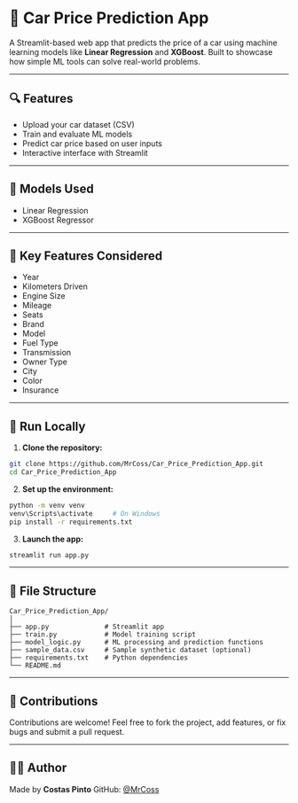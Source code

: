 # 🚗 Car Price Prediction App

A Streamlit-based web app that predicts the price of a car using machine learning models like **Linear Regression** and **XGBoost**. Built to showcase how simple ML tools can solve real-world problems.

---

## 🔍 Features

- Upload your car dataset (CSV)
- Train and evaluate ML models
- Predict car price based on user inputs
- Interactive interface with Streamlit

---

## 🧠 Models Used

- Linear Regression
- XGBoost Regressor

---

## 🔢 Key Features Considered

- Year
- Kilometers Driven
- Engine Size
- Mileage
- Seats
- Brand
- Model
- Fuel Type
- Transmission
- Owner Type
- City
- Color
- Insurance

---

## 🚀 Run Locally

1. **Clone the repository:**

```bash
git clone https://github.com/MrCoss/Car_Price_Prediction_App.git
cd Car_Price_Prediction_App
````

2. **Set up the environment:**

```bash
python -m venv venv
venv\Scripts\activate     # On Windows
pip install -r requirements.txt
```

3. **Launch the app:**

```bash
streamlit run app.py
```

---

## 🧾 File Structure

```
Car_Price_Prediction_App/
│
├── app.py              # Streamlit app
├── train.py            # Model training script
├── model_logic.py      # ML processing and prediction functions
├── sample_data.csv     # Sample synthetic dataset (optional)
├── requirements.txt    # Python dependencies
└── README.md
```

---

## 🙌 Contributions

Contributions are welcome!
Feel free to fork the project, add features, or fix bugs and submit a pull request.

---

## 👨‍💻 Author

Made by **Costas Pinto**
GitHub: [@MrCoss](https://github.com/MrCoss)
